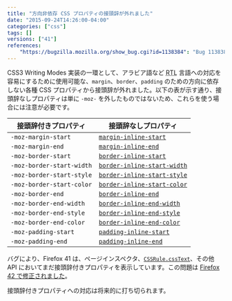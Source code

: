 ```yaml
---
title: "方向非依存 CSS プロパティの接頭辞が外れました"
date: "2015-09-24T14:26:00-04:00"
categories: ["css"]
tags: []
versions: ["41"]
references:
    "https://bugzilla.mozilla.org/show_bug.cgi?id=1138384": "Bug 1138384 - enable CSS writing-mode support in release channels"
---
```

CSS3 Writing Modes 実装の一環として、アラビア語など <abbr title="Right-to-Left">RTL</abbr> 言語への対応を容易にするために使用可能な、`margin`、`border`、`padding` のための方向に依存しない各種 CSS プロパティから接頭辞が外れました。以下の表が示す通り、接頭辞なしプロパティは単に `-moz-` を外したものではないため、これらを使う場合には注意が必要です。

| 接頭辞付きプロパティ        | 接頭辞なしプロパティ                                                                                     |
| ------------------------- | ------------------------------------------------------------------------------------------------------ |
| `-moz-margin-start`       | [`margin-inline-start`](https://developer.mozilla.org/ja/docs/Web/CSS/margin-inline-start)             |
| `-moz-margin-end`         | [`margin-inline-end`](https://developer.mozilla.org/ja/docs/Web/CSS/margin-inline-end)                 |
| `-moz-border-start`       | [`border-inline-start`](https://developer.mozilla.org/ja/docs/Web/CSS/border-inline-start)             |
| `-moz-border-start-width` | [`border-inline-start-width`](https://developer.mozilla.org/ja/docs/Web/CSS/border-inline-start-width) |
| `-moz-border-start-style` | [`border-inline-start-style`](https://developer.mozilla.org/ja/docs/Web/CSS/border-inline-start-style) |
| `-moz-border-start-color` | [`border-inline-start-color`](https://developer.mozilla.org/ja/docs/Web/CSS/border-inline-start-color) |
| `-moz-border-end`         | [`border-inline-end`](https://developer.mozilla.org/ja/docs/Web/CSS/border-inline-end)                 |
| `-moz-border-end-width`   | [`border-inline-end-width`](https://developer.mozilla.org/ja/docs/Web/CSS/border-inline-end-width)     |
| `-moz-border-end-style`   | [`border-inline-end-style`](https://developer.mozilla.org/ja/docs/Web/CSS/border-inline-end-style)     |
| `-moz-border-end-color`   | [`border-inline-end-color`](https://developer.mozilla.org/ja/docs/Web/CSS/border-inline-end-color)     |
| `-moz-padding-start`      | [`padding-inline-start`](https://developer.mozilla.org/ja/docs/Web/CSS/padding-inline-start)           |
| `-moz-padding-end`        | [`padding-inline-end`](https://developer.mozilla.org/ja/docs/Web/CSS/padding-inline-start)             |

バグにより、Firefox 41 は、ページインスペクタ、[`CSSRule.cssText`](https://developer.mozilla.org/ja/docs/Web/API/CSSRule/cssText)、その他 API においてまだ接頭辞付きプロパティを表示しています。この問題は [Firefox 42 で修正されました](https://www.fxsitecompat.com/ja/docs/2015/cssrule-csstext-now-returns-unprefixed-writing-mode-aware-properties/)。

接頭辞付きプロパティへの対応は将来的に打ち切られます。
